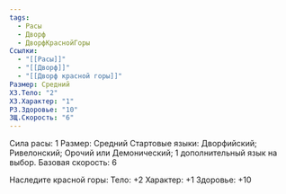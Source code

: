 ```yaml
---
tags:
  - Расы
  - Дворф
  - ДворфКраснойГоры
Ссылки:
  - "[[Расы]]"
  - "[[Дворф]]"
  - "[[Дворф красной горы]]"
Размер: Средний
ХЗ.Тело: "2"
ХЗ.Характер: "1"
РЗ.Здоровье: "10"
ЗЩ.Скорость: "6"
---
```

Сила расы: 1
Размер: Средний
Стартовые языки: Дворфийский; Ривелонский; Орочий или Демонический; 1 дополнительный язык на выбор.
Базовая скорость: 6

Наследите красной горы:
Тело: +2
Характер: +1
Здоровье: +10



